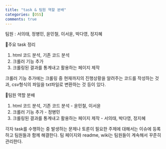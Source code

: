 ```yaml
---
title: "task & 팀원 역할 분배"
categories: [OSS]
comments: true
---
```


팀원 : 서의태, 정병민, 윤민철, 이서윤, 박다영, 정지혜

📌주요 task 정리
1. html 코드 분석, 기존 코드 분석
2. 크롤러 기능 추가
3. 크롤링된 결과를 통계내고 활용하는 페이지 제작

크롤러 기능 추가에는 크롤링 중 현재까지의 진행상황을 알려주는 코드를 작성하는 것과, csv형식의 파일을 txt파일로 변환하는 것 등이 있다. 

📌팀원 역할 분배
1. html 코드 분석, 기존 코드 분석 - 윤민철, 이서윤
2. 크롤러 기능 추가 - 정병민
3. 크롤링된 결과를 통계내고 활용하는 페이지 제작 - 서의태, 박다영, 정지혜

각자 task를 수행하는 중 발생하는 문제나 토론이 필요한 주제에 대해서는 이슈에 등록하고 팀원들과 함께 해결한다.
팀 페이지와 readme, wiki는 팀원들이 계속해서 꾸준히 관리한다.
